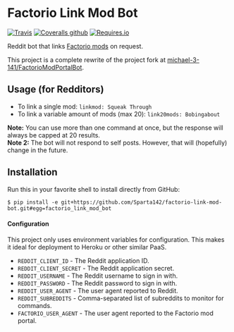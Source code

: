 # Factorio Link Mod Bot
[![Travis](https://img.shields.io/travis/Sparta142/factorio-link-mod-bot.svg)](https://travis-ci.org/Sparta142/factorio-link-mod-bot)
[![Coveralls github](https://img.shields.io/coveralls/github/Sparta142/factorio-link-mod-bot.svg)](https://coveralls.io/github/Sparta142/factorio-link-mod-bot)
[![Requires.io](https://img.shields.io/requires/github/Sparta142/factorio-link-mod-bot.svg)](https://requires.io/github/Sparta142/factorio-link-mod-bot/requirements/)

Reddit bot that links [Factorio mods](https://mods.factorio.com/) on request.

This project is a complete rewrite of the project fork at
[michael-3-141/FactorioModPortalBot](https://github.com/michael-3-141/FactorioModPortalBot).

## Usage (for Redditors)
* To link a single mod: `linkmod: Squeak Through`
* To link a variable amount of mods (max 20): `link20mods: Bobingabout`

**Note:** You can use more than one command at once, but the response will 
always be capped at 20 results.  
**Note 2:** The bot will not respond to self posts. However, that will 
(hopefully) change in the future.

## Installation
Run this in your favorite shell to install directly from GitHub:
```
$ pip install -e git+https://github.com/Sparta142/factorio-link-mod-bot.git#egg=factorio_link_mod_bot
```

#### Configuration
This project only uses environment variables for configuration.
This makes it ideal for deployment to Heroku or other similar PaaS.

* `REDDIT_CLIENT_ID` - The Reddit application ID.
* `REDDIT_CLIENT_SECRET` - The Reddit application secret.
* `REDDIT_USERNAME` - The Reddit username to sign in with.
* `REDDIT_PASSWORD` - The Reddit password to sign in with.
* `REDDIT_USER_AGENT` - The user agent reported to Reddit.
* `REDDIT_SUBREDDITS` - Comma-separated list of subreddits to monitor for commands.
* `FACTORIO_USER_AGENT` - The user agent reported to the Factorio mod portal.
